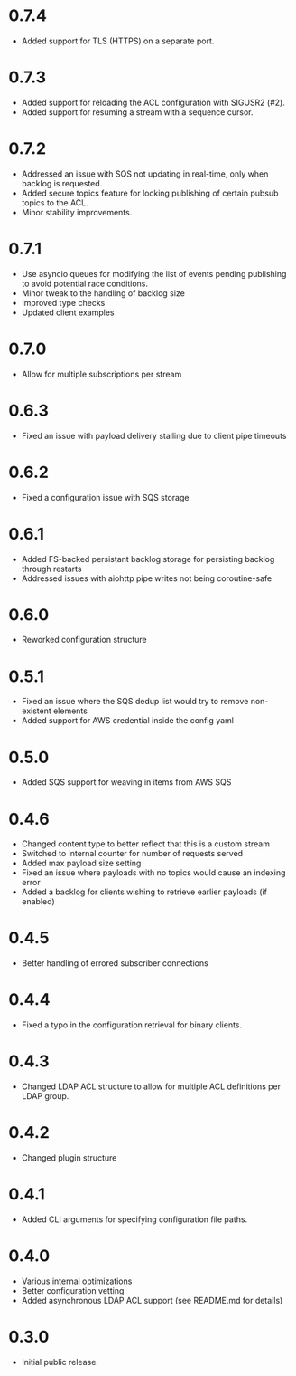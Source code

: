 # 0.7.4
- Added support for TLS (HTTPS) on a separate port.

# 0.7.3
- Added support for reloading the ACL configuration with SIGUSR2 (#2).
- Added support for resuming a stream with a sequence cursor.

# 0.7.2
- Addressed an issue with SQS not updating in real-time, only when backlog is requested.
- Added secure topics feature for locking publishing of certain pubsub topics to the ACL. 
- Minor stability improvements.

# 0.7.1
- Use asyncio queues for modifying the list of events pending publishing to avoid potential race conditions.
- Minor tweak to the handling of backlog size   
- Improved type checks
- Updated client examples

# 0.7.0
- Allow for multiple subscriptions per stream

# 0.6.3
- Fixed an issue with payload delivery stalling due to client pipe timeouts

# 0.6.2
- Fixed a configuration issue with SQS storage

# 0.6.1
- Added FS-backed persistant backlog storage for persisting backlog through restarts
- Addressed issues with aiohttp pipe writes not being coroutine-safe

# 0.6.0
- Reworked configuration structure

# 0.5.1
- Fixed an issue where the SQS dedup list would try to remove non-existent elements
- Added support for AWS credential inside the config yaml

# 0.5.0
- Added SQS support for weaving in items from AWS SQS

# 0.4.6
- Changed content type to better reflect that this is a custom stream
- Switched to internal counter for number of requests served
- Added max payload size setting
- Fixed an issue where payloads with no topics would cause an indexing error
- Added a backlog for clients wishing to retrieve earlier payloads (if enabled)

# 0.4.5
- Better handling of errored subscriber connections

# 0.4.4
- Fixed a typo in the configuration retrieval for binary clients.

# 0.4.3
- Changed LDAP ACL structure to allow for multiple ACL definitions
  per LDAP group.

# 0.4.2
- Changed plugin structure

# 0.4.1
- Added CLI arguments for specifying configuration file paths.

# 0.4.0
- Various internal optimizations
- Better configuration vetting
- Added asynchronous LDAP ACL support (see README.md for details)

# 0.3.0
- Initial public release.
